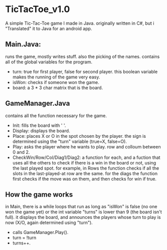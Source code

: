 # TicTacToe_v1.0
A simple Tic-Tac-Toe game I made in Java. originally written in C#, but i "Translated" it to Java for an android app.

Main.Java:
-
runs the game, mostly writes stuff. also the picking of the names.
contains all of the global variables for the program.
  - turn: true for first player, false for second player. this boolean variable makes the running of the game very easy.
  - isWon: checks if someone won the game.
  - board: a 3 * 3 char matrix that is the board.
    
GameManager.Java
-
contains all the function necessary for the game.
  - Init: fills the board with ' '.
  - Display: displays the board.
  - Place: places X or O in the spot chosen by the player. the sign is determined using the "turn" variable (true=X, false=O).
  - Play: asks the player where he wants to play. row and colloum between 0 and 2.
  - CheckWin/Row/Col/Diag1/Diag2: a function for each, and a fuction that uses all the others to check if there is a win in the board or not, using the last played spot. for example, in Rows the function checks if all the slots in the last-played-at row are the same. for the diags the function first checks if the move was on them, and then checks for win if true.

How the game works
-
in Main, there is a while loops that run as long as "isWon" is false (no one won the game yet) or the int variable "turns" is lower than 9 (the board isn't full). it displays the board, and announces the players whose turn to play is now (X/O, again determined using "turn").
- calls GameManager.Play().
- turn = !turn
- turns++.

